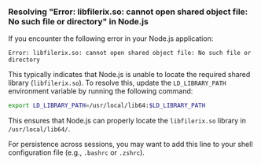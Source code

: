 ### Resolving "Error: libfilerix.so: cannot open shared object file: No such file or directory" in Node.js

If you encounter the following error in your Node.js application:

```
Error: libfilerix.so: cannot open shared object file: No such file or directory
```

This typically indicates that Node.js is unable to locate the required shared library (`libfilerix.so`). To resolve this, update the `LD_LIBRARY_PATH` environment variable by running the following command:

```bash
export LD_LIBRARY_PATH=/usr/local/lib64:$LD_LIBRARY_PATH
```

This ensures that Node.js can properly locate the `libfilerix.so` library in `/usr/local/lib64/`. 

For persistence across sessions, you may want to add this line to your shell configuration file (e.g., `.bashrc` or `.zshrc`).
